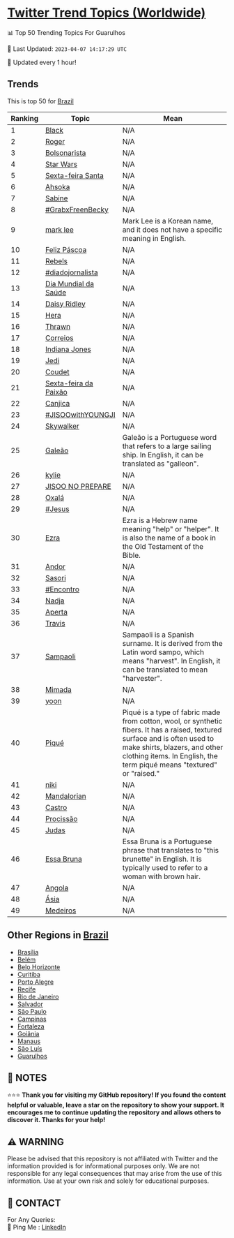 [Twitter Trend Topics (Worldwide)](https://github.com/ErcinDedeoglu/Twitter-Trend-Topics)
==========


📊 Top 50 Trending Topics For Guarulhos

📆 Last Updated: `2023-04-07 14:17:29 UTC`

🔧 Updated every 1 hour!


## Trends

This is top 50 for [Brazil](</Brazil>)

| Ranking | Topic | Mean |
| ------- | ------------ | ------------ |
| 1 | [Black](http://twitter.com/search?q=Black) | N/A |
| 2 | [Roger](http://twitter.com/search?q=Roger) | N/A |
| 3 | [Bolsonarista](http://twitter.com/search?q=Bolsonarista) | N/A |
| 4 | [Star Wars](http://twitter.com/search?q=Star+Wars) | N/A |
| 5 | [Sexta-feira Santa](http://twitter.com/search?q=Sexta-feira+Santa) | N/A |
| 6 | [Ahsoka](http://twitter.com/search?q=Ahsoka) | N/A |
| 7 | [Sabine](http://twitter.com/search?q=Sabine) | N/A |
| 8 | [#GrabxFreenBecky](http://twitter.com/search?q=%23GrabxFreenBecky) | N/A |
| 9 | [mark lee](http://twitter.com/search?q=mark+lee) | Mark Lee is a Korean name, and it does not have a specific meaning in English. |
| 10 | [Feliz Páscoa](http://twitter.com/search?q=Feliz+P%c3%a1scoa) | N/A |
| 11 | [Rebels](http://twitter.com/search?q=Rebels) | N/A |
| 12 | [#diadojornalista](http://twitter.com/search?q=%23diadojornalista) | N/A |
| 13 | [Dia Mundial da Saúde](http://twitter.com/search?q=Dia+Mundial+da+Sa%c3%bade) | N/A |
| 14 | [Daisy Ridley](http://twitter.com/search?q=Daisy+Ridley) | N/A |
| 15 | [Hera](http://twitter.com/search?q=Hera) | N/A |
| 16 | [Thrawn](http://twitter.com/search?q=Thrawn) | N/A |
| 17 | [Correios](http://twitter.com/search?q=Correios) | N/A |
| 18 | [Indiana Jones](http://twitter.com/search?q=Indiana+Jones) | N/A |
| 19 | [Jedi](http://twitter.com/search?q=Jedi) | N/A |
| 20 | [Coudet](http://twitter.com/search?q=Coudet) | N/A |
| 21 | [Sexta-feira da Paixão](http://twitter.com/search?q=Sexta-feira+da+Paix%c3%a3o) | N/A |
| 22 | [Canjica](http://twitter.com/search?q=Canjica) | N/A |
| 23 | [#JISOOwithYOUNGJI](http://twitter.com/search?q=%23JISOOwithYOUNGJI) | N/A |
| 24 | [Skywalker](http://twitter.com/search?q=Skywalker) | N/A |
| 25 | [Galeão](http://twitter.com/search?q=Gale%c3%a3o) | Galeão is a Portuguese word that refers to a large sailing ship. In English, it can be translated as "galleon". |
| 26 | [kylie](http://twitter.com/search?q=kylie) | N/A |
| 27 | [JISOO NO PREPARE](http://twitter.com/search?q=JISOO+NO+PREPARE) | N/A |
| 28 | [Oxalá](http://twitter.com/search?q=Oxal%c3%a1) | N/A |
| 29 | [#Jesus](http://twitter.com/search?q=%23Jesus) | N/A |
| 30 | [Ezra](http://twitter.com/search?q=Ezra) | Ezra is a Hebrew name meaning "help" or "helper". It is also the name of a book in the Old Testament of the Bible. |
| 31 | [Andor](http://twitter.com/search?q=Andor) | N/A |
| 32 | [Sasori](http://twitter.com/search?q=Sasori) | N/A |
| 33 | [#Encontro](http://twitter.com/search?q=%23Encontro) | N/A |
| 34 | [Nadja](http://twitter.com/search?q=Nadja) | N/A |
| 35 | [Aperta](http://twitter.com/search?q=Aperta) | N/A |
| 36 | [Travis](http://twitter.com/search?q=Travis) | N/A |
| 37 | [Sampaoli](http://twitter.com/search?q=Sampaoli) | Sampaoli is a Spanish surname. It is derived from the Latin word sampo, which means "harvest". In English, it can be translated to mean "harvester". |
| 38 | [Mimada](http://twitter.com/search?q=Mimada) | N/A |
| 39 | [yoon](http://twitter.com/search?q=yoon) | N/A |
| 40 | [Piqué](http://twitter.com/search?q=Piqu%c3%a9) | Piqué is a type of fabric made from cotton, wool, or synthetic fibers. It has a raised, textured surface and is often used to make shirts, blazers, and other clothing items. In English, the term piqué means "textured" or "raised." |
| 41 | [niki](http://twitter.com/search?q=niki) | N/A |
| 42 | [Mandalorian](http://twitter.com/search?q=Mandalorian) | N/A |
| 43 | [Castro](http://twitter.com/search?q=Castro) | N/A |
| 44 | [Procissão](http://twitter.com/search?q=Prociss%c3%a3o) | N/A |
| 45 | [Judas](http://twitter.com/search?q=Judas) | N/A |
| 46 | [Essa Bruna](http://twitter.com/search?q=Essa+Bruna) | Essa Bruna is a Portuguese phrase that translates to "this brunette" in English. It is typically used to refer to a woman with brown hair. |
| 47 | [Angola](http://twitter.com/search?q=Angola) | N/A |
| 48 | [Ásia](http://twitter.com/search?q=%c3%81sia) | N/A |
| 49 | [Medeiros](http://twitter.com/search?q=Medeiros) | N/A |



## Other Regions in [Brazil](</Brazil>)

* [Brasília](</Brazil/Brasília.md>)
* [Belém](</Brazil/Belém.md>)
* [Belo Horizonte](</Brazil/Belo Horizonte.md>)
* [Curitiba](</Brazil/Curitiba.md>)
* [Porto Alegre](</Brazil/Porto Alegre.md>)
* [Recife](</Brazil/Recife.md>)
* [Rio de Janeiro](</Brazil/Rio de Janeiro.md>)
* [Salvador](</Brazil/Salvador.md>)
* [São Paulo](</Brazil/São Paulo.md>)
* [Campinas](</Brazil/Campinas.md>)
* [Fortaleza](</Brazil/Fortaleza.md>)
* [Goiânia](</Brazil/Goiânia.md>)
* [Manaus](</Brazil/Manaus.md>)
* [São Luís](</Brazil/São Luís.md>)
* [Guarulhos](</Brazil/Guarulhos.md>)



## 📝 NOTES

⭐⭐⭐ **Thank you for visiting my GitHub repository! If you found the content helpful or valuable, leave a star on the repository to show your support. It encourages me to continue updating the repository and allows others to discover it. Thanks for your help!**


## ⚠️ WARNING

Please be advised that this repository is not affiliated with Twitter and the information provided is for informational purposes only. We are not responsible for any legal consequences that may arise from the use of this information. Use at your own risk and solely for educational purposes.


## 📨 CONTACT

 For Any Queries:  
            🏓 Ping Me : [LinkedIn](https://www.linkedin.com/in/ercindedeoglu/)
